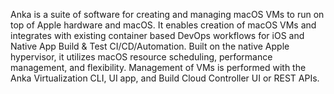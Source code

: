---
---
Anka is a suite of software for creating and managing macOS VMs to run on top of Apple hardware and macOS. It enables creation of macOS VMs and integrates with existing container based DevOps workflows for iOS and Native App Build & Test CI/CD/Automation. Built on the native Apple hypervisor, it utilizes macOS resource scheduling, performance management, and flexibility. Management of VMs is performed with the Anka Virtualization CLI, UI app, and Build Cloud Controller UI or REST APIs.